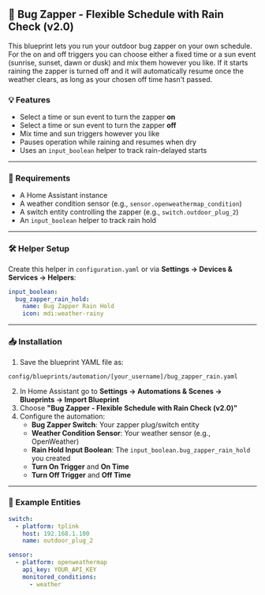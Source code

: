 ## 🐞 Bug Zapper - Flexible Schedule with Rain Check (v2.0)

This blueprint lets you run your outdoor bug zapper on your own schedule.
For the on and off triggers you can choose either a fixed time or a sun event
(sunrise, sunset, dawn or dusk) and mix them however you like. If it starts
raining the zapper is turned off and it will automatically resume once the
weather clears, as long as your chosen off time hasn't passed.


### 💡 Features
- Select a time or sun event to turn the zapper **on**
- Select a time or sun event to turn the zapper **off**
- Mix time and sun triggers however you like
- Pauses operation while raining and resumes when dry
- Uses an `input_boolean` helper to track rain-delayed starts

---

### 🧰 Requirements
- A Home Assistant instance
- A weather condition sensor (e.g., `sensor.openweathermap_condition`)
- A switch entity controlling the zapper (e.g., `switch.outdoor_plug_2`)
- An `input_boolean` helper to track rain hold

---

### 🛠️ Helper Setup
Create this helper in `configuration.yaml` or via **Settings → Devices & Services → Helpers**:
```yaml
input_boolean:
  bug_zapper_rain_hold:
    name: Bug Zapper Rain Hold
    icon: mdi:weather-rainy
```

---

### 📥 Installation
1. Save the blueprint YAML file as:
```text
config/blueprints/automation/[your_username]/bug_zapper_rain.yaml
```
2. In Home Assistant go to **Settings → Automations & Scenes → Blueprints → Import Blueprint**
3. Choose **"Bug Zapper - Flexible Schedule with Rain Check (v2.0)"**
4. Configure the automation:
   - **Bug Zapper Switch**: Your zapper plug/switch entity
   - **Weather Condition Sensor**: Your weather sensor (e.g., OpenWeather)
   - **Rain Hold Input Boolean**: The `input_boolean.bug_zapper_rain_hold` you created
   - **Turn On Trigger** and **On Time**
   - **Turn Off Trigger** and **Off Time**

---

### 🧪 Example Entities
```yaml
switch:
  - platform: tplink
    host: 192.168.1.100
    name: outdoor_plug_2

sensor:
  - platform: openweathermap
    api_key: YOUR_API_KEY
    monitored_conditions:
      - weather
```
